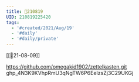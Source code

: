 ```yaml
---
title: 📝210819
UID: 210819225420
tags:
  - '#created/2021/Aug/19'
  - '#daily'
  - '#daily/private'
---
```

[[📝21-08-09]]

 https://github.com/omegakid1902/zettelkasten.git
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
